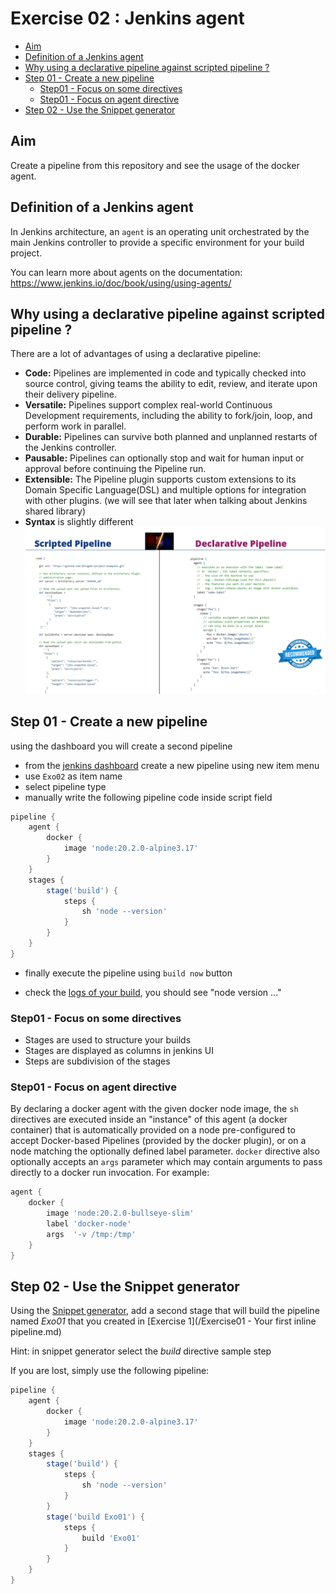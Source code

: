 # Exercise 02 : Jenkins agent

- [Aim](#aim)
- [Definition of a Jenkins agent](#definition-of-a-jenkins-agent)
- [Why using a declarative pipeline against scripted pipeline ?](#why-using-a-declarative-pipeline-against-scripted-pipeline-)
- [Step 01 - Create a new pipeline](#step-01---create-a-new-pipeline)
  - [Step01 - Focus on some directives](#step01---focus-on-some-directives)
  - [Step01 - Focus on agent directive](#step01---focus-on-agent-directive)
- [Step 02 - Use the Snippet generator](#step-02---use-the-snippet-generator)

## Aim

Create a pipeline from this repository and see the usage of the docker agent.

## Definition of a Jenkins agent

In Jenkins architecture, an `agent` is an operating unit orchestrated by the main Jenkins
controller to provide a specific environment for your build project.

You can learn more about agents on the documentation: <https://www.jenkins.io/doc/book/using/using-agents/>

## Why using a declarative pipeline against scripted pipeline ?

There are a lot of advantages of using a declarative pipeline:

- **Code:** Pipelines are implemented in code and typically checked into source control, giving
  teams the ability to edit, review, and iterate upon their delivery pipeline.
- **Versatile:** Pipelines support complex real-world Continuous Development requirements,
  including the ability to fork/join, loop, and perform work in parallel.
- **Durable:** Pipelines can survive both planned and unplanned restarts of the Jenkins
  controller.
- **Pausable:** Pipelines can optionally stop and wait for human input or approval before
  continuing the Pipeline run.
- **Extensible:** The Pipeline plugin supports custom extensions to its Domain Specific Language(DSL)
  and multiple options for integration with other plugins. (we will see that later when talking about
  Jenkins shared library)
- **Syntax** is slightly different
![Scripted vs Declarative pipeline syntax](images/Exo02-ScriptedVsDeclarativePipeline.png)

## Step 01 - Create a new pipeline

using the dashboard you will create a second pipeline

- from the [jenkins dashboard](http://localhost:8080/) create a new pipeline using new item menu
- use `Exo02` as item name
- select pipeline type
- manually write the following pipeline code inside script field

```groovy
pipeline {
    agent { 
        docker { 
            image 'node:20.2.0-alpine3.17' 
        } 
    }
    stages {
        stage('build') {
            steps {
                sh 'node --version'
            }
        }
    }
}
```

- finally execute the pipeline using `build now` button

- check the [logs of your build](http://localhost:8080/job/Exo02/lastBuild/console), you should
  see "node version ..."

### Step01 - Focus on some directives

- Stages are used to structure your builds
- Stages are displayed as columns in jenkins UI
- Steps are subdivision of the stages

### Step01 - Focus on agent directive

By declaring a docker agent with the given docker node image, the `sh` directives are executed
inside an "instance" of this agent (a docker container) that is automatically provided on a node
pre-configured to accept Docker-based Pipelines (provided by the docker plugin), or on a node
matching the optionally defined label parameter. `docker` directive also optionally accepts an `args`
parameter which may contain arguments to pass directly to a docker run invocation. For example:

```groovy
agent {
    docker {
        image 'node:20.2.0-bullseye-slim'
        label 'docker-node'
        args  '-v /tmp:/tmp'
    }
}
```

## Step 02 - Use the Snippet generator

Using the [Snippet generator](http://localhost:8080/pipeline-syntax/), add a second stage that
will build the pipeline named *Exo01* that you created in
[Exercise 1](/Exercise01 - Your first inline pipeline.md)

Hint: in snippet generator select the *build* directive sample step

If you are lost, simply use the following pipeline:

```groovy
pipeline {
    agent { 
        docker { 
            image 'node:20.2.0-alpine3.17' 
        } 
    }
    stages {
        stage('build') {
            steps {
                sh 'node --version'
            }
        }
        stage('build Exo01') {
            steps {
                build 'Exo01'
            }
        }
    }
}
```
